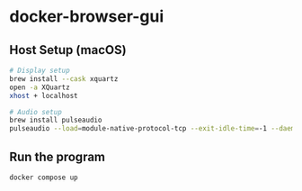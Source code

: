 # docker-browser-gui

## Host Setup (macOS)

```bash
# Display setup
brew install --cask xquartz
open -a XQuartz
xhost + localhost

# Audio setup
brew install pulseaudio
pulseaudio --load=module-native-protocol-tcp --exit-idle-time=-1 --daemon
```

## Run the program
```
docker compose up
```
